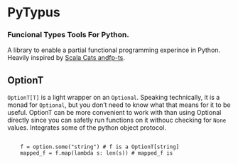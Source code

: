 # PyTypus

### Funcional Types Tools For Python.

A library to enable a partial functional programming experince in Python.
Heavily inspired by [Scala Cats and](https://typelevel.org/cats/)[fp-ts](https://gcanti.github.io/fp-ts/).

## OptionT

`OptionT[T]` is a light wrapper on an `Optional`. Speaking technically, it is a monad for `Optional`, but you don’t need to know what that means for it to be useful. OptionT can be more convenient to work with than using Optional directly since you can  safetly run functions on it withouc checking for `None` values. Integrates some of the python object protocol.

```

    f = option.some("string") # f is a OptionT[string]
    mapped_f = f.map(lambda s: len(s)) # mapped_f is

```

